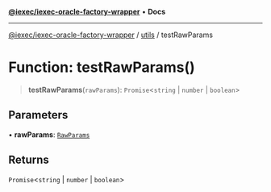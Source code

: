 [**@iexec/iexec-oracle-factory-wrapper**](../../../README.md) • **Docs**

***

[@iexec/iexec-oracle-factory-wrapper](../../../globals.md) / [utils](../README.md) / testRawParams

# Function: testRawParams()

> **testRawParams**(`rawParams`): `Promise`\<`string` \| `number` \| `boolean`\>

## Parameters

• **rawParams**: [`RawParams`](../../../type-aliases/RawParams.md)

## Returns

`Promise`\<`string` \| `number` \| `boolean`\>
